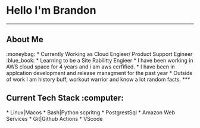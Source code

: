 
<h1> Hello I'm Brandon</h1>

***

<h2> About Me </h2>
 :moneybag:   * Currently Working as Cloud Engieer/ Product Support Egineer 
 :blue_book:   * Learning to be a Site Rabilitty Engieer 
    * I have been working in AWS cloud space for 4 years and i am aws cerfified. 
    * I have been in applcation development and release managment for the past year 
    * Outside of work I am history buff, workout warrior and know a lot random facts. 
***

<h2>Current Tech Stack :computer: </h2>
    *  Linux|Macos 
    *  Bash|Python scpritng 
    *  PostgrestSql 
    *  Amazon Web Services 
    *  Git|Github Actions
    *  VScode 